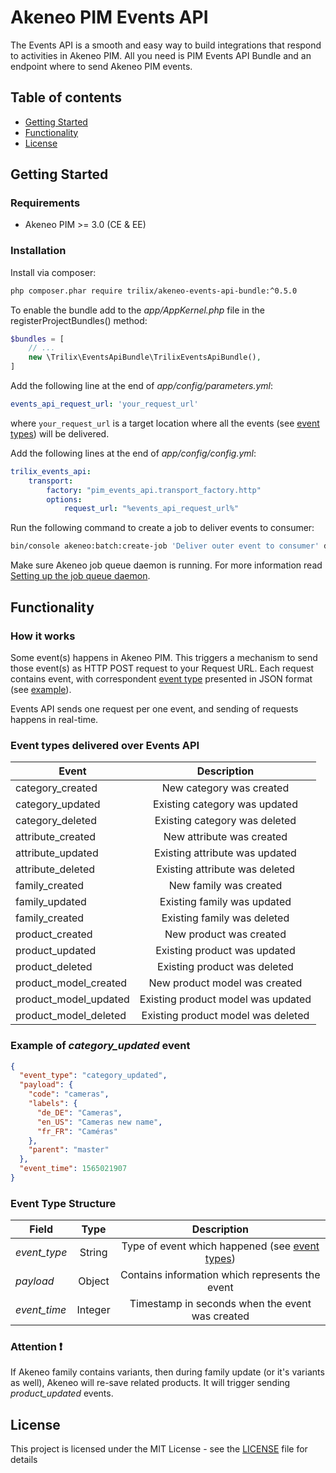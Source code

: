 # Akeneo PIM Events API

The Events API is a smooth and easy way to build integrations that respond to activities in Akeneo PIM. 
All you need is PIM Events API Bundle and an endpoint where to send Akeneo PIM events.

## Table of contents
* [Getting Started](#Getting-Started)
* [Functionality](#Functionality)
* [License](#License)

## Getting Started

### Requirements

* Akeneo PIM >= 3.0 (CE & EE)

### Installation

Install via composer:

```bash
php composer.phar require trilix/akeneo-events-api-bundle:^0.5.0
```

To enable the bundle add to the *app/AppKernel.php* file in the registerProjectBundles() method:

```php
$bundles = [
    // ...
    new \Trilix\EventsApiBundle\TrilixEventsApiBundle(),
]
```

Add the following line at the end of *app/config/parameters.yml*:

```yaml
events_api_request_url: 'your_request_url'
```

where `your_request_url` is a target location where all the events (see [event types](#Event-types-delivered-over-Events-API)) will be delivered.

Add the following lines at the end of *app/config/config.yml*:

```yaml
trilix_events_api:
    transport:
        factory: "pim_events_api.transport_factory.http"
        options:
            request_url: "%events_api_request_url%"
```

Run the following command to create a job to deliver events to consumer:

```bash
bin/console akeneo:batch:create-job 'Deliver outer event to consumer' deliver_outer_event_to_consumer internal deliver_outer_event_to_consumer
```

Make sure Akeneo job queue daemon is running. For more information read [Setting up the job queue daemon](https://docs.akeneo.com/latest/install_pim/manual/daemon_queue.html#setting-up-the-job-queue-daemon).

## Functionality

### How it works

Some event(s) happens in Akeneo PIM. This triggers a mechanism to send those event(s) as HTTP POST request to your Request URL.
Each request contains event, with correspondent [event type](#Event-types-delivered-over-Events-API) presented in JSON format (see [example](#Example-of-*category_updated*-event)).

Events API sends one request per one event, and sending of requests happens in real-time.

### Event types delivered over Events API

| **Event** | **Description** |
| --------------------- |:----------------------------------:|
| category_created      | New category was created           |
| category_updated      | Existing category was updated      |
| category_deleted      | Existing category was deleted      |
| attribute_created     | New attribute was created          |
| attribute_updated     | Existing attribute was updated     |
| attribute_deleted     | Existing attribute was deleted     |
| family_created        | New family was created             |
| family_updated        | Existing family was updated        |
| family_created        | Existing family was deleted        |
| product_created       | New product was created            |
| product_updated       | Existing product was updated       |
| product_deleted       | Existing product was deleted       |
| product_model_created | New product model was created      |
| product_model_updated | Existing product model was updated |
| product_model_deleted | Existing product model was deleted |

### Example of *category_updated* event

```json
{
  "event_type": "category_updated",
  "payload": {
    "code": "cameras",
    "labels": {
      "de_DE": "Cameras",
      "en_US": "Cameras new name",
      "fr_FR": "Caméras"
    },
    "parent": "master"
  },
  "event_time": 1565021907
}
```

### Event Type Structure

| Field        | Type | Description                                                                                 |
| ------------ |:-------:|:----------------------------------------------------------------------------------------:|
| *event_type* | String  | Type of event which happened (see [event types](#Event-types-delivered-over-Events-API)) |
| *payload*    | Object  | Contains information which represents the event                                          |
| *event_time* | Integer | Timestamp in seconds when the event was created                                          |

### Attention :heavy_exclamation_mark:

If Akeneo family contains variants, then during family update (or it's variants as well),
Akeneo will re-save related products. It will trigger sending *product_updated* events.

## License

This project is licensed under the MIT License - see the [LICENSE](LICENSE) file for details
